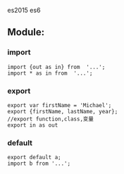 es2015 es6

## Module:
### import
```
import {out as in} from  '...';
import * as in from  '...';
```
### export
```
export var firstName = 'Michael';
export {firstName, lastName, year};
//export function,class,变量
export in as out
```
### default
```
export default a;
import b from '...';
```